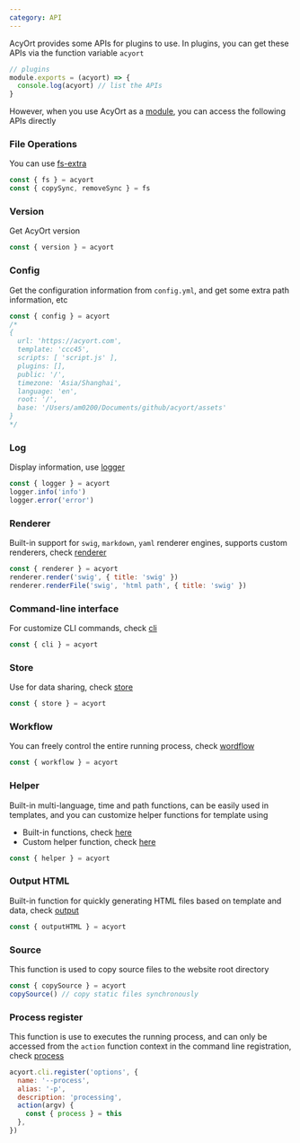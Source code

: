 ```yaml
---
category: API
---
```


AcyOrt provides some APIs for plugins to use. In plugins, you can get these APIs via the function variable `acyort`

```js
// plugins
module.exports = (acyort) => {
  console.log(acyort) // list the APIs
}
```

However, when you use AcyOrt as a [module](/api/), you can access the following APIs directly

### File Operations

You can use [fs-extra](https://github.com/jprichardson/node-fs-extra)

```js
const { fs } = acyort
const { copySync, removeSync } = fs
```

### Version

Get AcyOrt version

```js
const { version } = acyort
```

### Config

Get the configuration information from `config.yml`, and get some extra path information, etc

```js
const { config } = acyort
/*
{
  url: 'https://acyort.com',
  template: 'ccc45',
  scripts: [ 'script.js' ],
  plugins: [],
  public: '/',
  timezone: 'Asia/Shanghai',
  language: 'en',
  root: '/',
  base: '/Users/am0200/Documents/github/acyort/assets'
}
*/
```

### Log

Display information, use [logger](https://github.com/acyortjs/logger)

```js
const { logger } = acyort
logger.info('info')
logger.error('error')
```

### Renderer

Built-in support for `swig`, `markdown`, `yaml` renderer engines, supports custom renderers, check [renderer](https://github.com/acyortjs/renderer)

```js
const { renderer } = acyort
renderer.render('swig', { title: 'swig' })
renderer.renderFile('swig', 'html path', { title: 'swig' })
```

### Command-line interface

For customize CLI commands, check [cli](/api/cli/)

```js
const { cli } = acyort
```

### Store

Use for data sharing, check [store](/api/store/)

```js
const { store } = acyort
```

### Workflow

You can freely control the entire running process, check [wordflow](api/workflow/)

```js
const { workflow } = acyort
```

### Helper

Built-in multi-language, time and path functions, can be easily used in templates, and you can customize helper functions for template using

- Built-in functions, check [here](/docs/helper/)
- Custom helper function, check [here](/api/helper/)

```js
const { helper } = acyort
```

### Output HTML

Built-in function for quickly generating HTML files based on template and data, check [output](/api/output/)

```js
const { outputHTML } = acyort
```

### Source

This function is used to copy source files to the website root directory

```js
const { copySource } = acyort
copySource() // copy static files synchronously
```

### Process register

This function is use to executes the running process, and can only be accessed from the `action` function context in the command line registration, check [process](/api/process/)

```js
acyort.cli.register('options', {
  name: '--process',
  alias: '-p',
  description: 'processing',
  action(argv) {
    const { process } = this
  },
})
```
